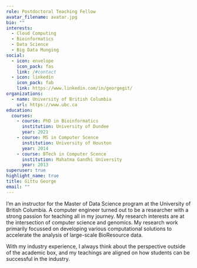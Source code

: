 ```yaml
---
role: Postdoctoral Teaching Fellow
avatar_filename: avatar.jpg
bio: ""
interests:
  - Cloud Computing
  - Bioinformatics
  - Data Science
  - Big Data Munging
social:
  - icon: envelope
    icon_pack: fas
    link: /#contact
  - icon: linkedin
    icon_pack: fab
    link: https://www.linkedin.com/in/georgegit/
organizations:
  - name: University of British Columbia
    url: https://www.ubc.ca
education:
  courses:
    - course: PhD in Bioinformatics
      institution: University of Dundee
      year: 2021
    - course: MS in Computer Scence
      institution: University of Houston
      year: 2014
    - course: BTech in Computer Scence
      institution: Mahatma Gandhi University
      year: 2013
superuser: true
highlight_name: true
title: Gittu George
email: ""
---
```

I’m an instructor for the Master of Data Science program at the University of British Columbia. A computer engineer turned out to be a researcher with a strong passion for teaching all in my journey. My research interests are at the intersection of computer science and genomics. My research work primarily focussed on developing various computational solutions to accelerate the analysis of large-scale BioResource data.

With my industry experience, I always think about the perspective outside of the academic box, and my teachings are aligned on how students can be successful in the industry.